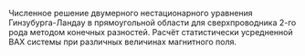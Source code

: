 Численное решение двумерного нестационарного уравнения Гинзубурга-Ландау 
в прямоугольной области для сверхпроводника 2-го рода методом конечных разностей. 
Расчёт статистически усредненной ВАХ системы при различных величинах магнитного поля.
